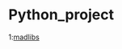 # Python_project

1:[madlibs](https://colab.research.google.com/drive/1LorSXm4zkKeZ_TyUyNshqtcbC9vD0lKs?usp=sharing)
